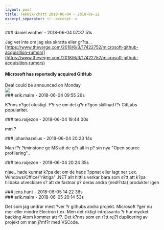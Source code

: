 ```yaml
---
layout: post
title: Teknik-chatt 2018-06-04 - 2018-06-11
excerpt_separator: <!--excerpt-->
---
```

<section class="message" markdown="1">
### daniel.winther - 2018-06-04 07:37 51s

Jag vet inte om jag ska skratta eller gr?ta...
[https://www.theverge.com/2018/6/3/17422752/microsoft-github-acquisition-rumors](https://www.theverge.com/2018/6/3/17422752/microsoft-github-acquisition-rumors)

<div class="attachment"><h4>Microsoft has reportedly acquired GitHub</h4><div class="text">Deal could be announced on Monday</div>
<a href="https://www.theverge.com/2018/6/3/17422752/microsoft-github-acquisition-rumors"><img src="https://cdn.vox-cdn.com/thumbor/0m-LgMD_8Df25knhBRnRg5iIICI=/0x138:1920x1143/fit-in/1200x630/cdn.vox-cdn.com/uploads/chorus_asset/file/7105443/microsoftloveslinux.0.jpg" fallback="Microsoft has reportedly acquired GitHub"/></a></div>
    
</section>
<section class="message" markdown="1">
### erik.malm - 2018-06-04 09:55 26s

K?nns n?got olustigt. F?r se om det g?r n?gon skillnad f?r GitLabs popularitet.
</section>
<section class="message" markdown="1">
### teo.roijezon - 2018-06-04 19:44 00s

mm ?
</section>
<section class="message" markdown="1">
### johanhazelius - 2018-06-04 20:23 14s

Man f?r ?tminstone ge MS att de g?r all in p? sin nya "Open source profilering"..
</section>
<section class="message" markdown="1">
### teo.roijezon - 2018-06-04 20:24 35s

njae.. hade kunnat k?pa det om de hade ?ppnat eller lagt ner t.ex. Windows/Office/"riktiga" .NET
allt hittils verkar bara som s?tt att k?pa tillbaka utvecklare s? att de fastnar p? deras andra (nedl?sta) produkter igen
</section>
<section class="message" markdown="1">
### jens.hunt - 2018-06-05 14:22 38s


</section>
<section class="message" markdown="1">
### erik.malm - 2018-06-05 20:14 53s

Det som jag undrar mest ?ver ?r githubs andra projekt. Microsoft ?ger nu mer eller mindre Electron t.ex.
Men det riktigt intressanta ?r hur mycket backing Atom kommer att f?. Det k?nns som en r?tt rej?l duplicering av projekt om man j?mf?r med VSCode.

<!--excerpt-->
</section>